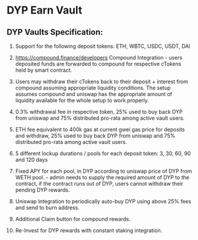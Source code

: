# DYP Earn Vault

## DYP Vaults Specification:

1. Support for the following deposit tokens: ETH, WBTC, USDC, USDT, DAI

2. https://compound.finance/developers Compound Integration - users deposited funds are forwarded to compound for respective cTokens held by smart contract.

3. Users may withdraw their cTokens back to their deposit + interest from compound assuming appropriate liquidity conditions. The setup assumes compound and uniswap has the appropriate amount of liquidity available for the whole setup to work properly.

4. 0.3% withdrawal fee in respective token, 25% used to buy back DYP from uniswap and 75% distributed pro-rata among active vault users.

5. ETH fee equivalent to 400k gas at current gwei gas price for deposits and withdraw, 25% used to buy back DYP from uniswap and 75% distributed pro-rata among active vault users.

6. 5 different lockup durations / pools for each deposit token: 3, 30, 60, 90 and 120 days

7. Fixed APY for each pool, in DYP according to uniswap price of DYP from WETH pool. - admin needs to supply the required amount of DYP to the contract, if the contract runs out of DYP, users cannot withdraw their pending DYP rewards.

8. Uniswap Integration to periodically auto-buy DYP using above 25% fees and send to burn address.

9. Additional Claim button for compound rewards.

10. Re-Invest for DYP rewards with constant staking integration.
